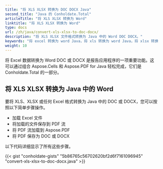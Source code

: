 ```yaml
---
title: "将 XLS XLSX 转换为 DOC DOCX Java"
second_title: "Java 的 Conholdate.Total"
articleTitle: "将 XLS XLSX 转换为 Word"
linktitle: "将 XLS XLSX 转换为 Word"
type: docs
url: /zh/java/convert-xls-xlsx-to-doc-docx/
description: "将 XLS XLSX 文件格式转换为 Java 中的 Word DOC DOCX。"
keywords: "将 excel 转换为 word Java，将 xls 转换为 word Java，将 xlsx 转换为 word Java，java 将 xls xlsx，xls 转换为 doc docx java，xlsx 到 doc docx eclipse java，用于 xls 的 Java 转换器，用于 xlsx 的 Java 转换器，Excel 到 pdf Java , 工作表到 pdf"
weight: 10
---
```


将 Excel 数据转换为 Word DOC 或 DOCX 是报告应用程序的一项重要功能。这可以通过组合 Aspose.Cells 和 Aspose.PDF for Java 轻松完成，它们是 Conholdate.Total 的一部分。

## **将 XLS XLSX 转换为 Java 中的 Word**
要将 XLS、XLSX 或任何 Excel 格式转换为 Java 中的 DOC 或 DOCX，您可以按照以下简单步骤操作。

- 加载 Excel 文件
- 将加载的文件保存到 PDF 流
- 将 PDF 流加载到 Aspose.PDF
- 将 PDF 保存为 DOC 或 DOCX

以下代码详细显示了所有这些步骤。

{{< gist "conholdate-gists" "5b86765c56702620bf2d6f7161096945" "convert-xls-xlsx-to-doc-docx.java" >}}
